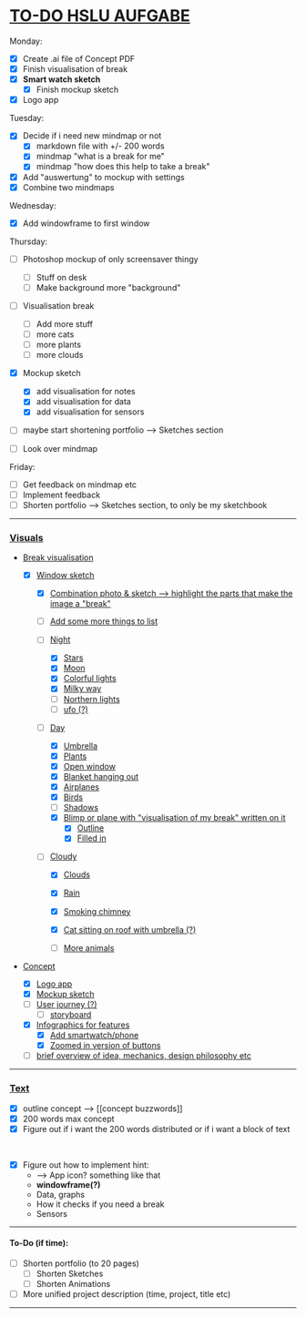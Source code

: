 # <ins>TO-DO HSLU AUFGABE

Monday: 
- [x] Create .ai file of Concept PDF 
- [x] Finish visualisation of break
- [x] **Smart watch sketch**
    - [x] Finish mockup sketch
- [x] Logo app

Tuesday:
- [x] Decide if i need new mindmap or not
    - [x] markdown file with +/- 200 words
    - [x] mindmap "what is a break for me"
    - [x] mindmap "how does this help to take a break"

- [x] Add "auswertung" to mockup with settings
- [x] Combine two mindmaps

Wednesday:
- [x] Add windowframe to first window

Thursday:
- [ ] Photoshop mockup of only screensaver thingy
  - [ ] Stuff on desk
  - [ ] Make background more "background"

- [ ] Visualisation break
  - [ ] Add more stuff
  - [ ] more cats
  - [ ] more plants
  - [ ] more clouds

- [x] Mockup sketch
  - [x] add visualisation for notes
  - [x] add visualisation for data 
  - [x] add visualisation for sensors

- [ ] maybe start shortening portfolio --> Sketches section

- [ ] Look over mindmap

Friday: 
- [ ] Get feedback on mindmap etc
- [ ] Implement feedback
- [ ] Shorten portfolio --> Sketches section, to only be my sketchbook

___

### <ins>Visuals

- <ins>Break visualisation
  - [x] Window sketch
    - [x] Combination photo & sketch --> highlight the parts that make the image a "break"

    - [ ] Add some more things to list

    - [ ] Night
        - [x] Stars
        - [x] Moon
        - [x] Colorful lights
        - [x] Milky way
        - [ ] Northern lights
        - [ ] ufo (?)

    - [ ] Day
        - [x] Umbrella
        - [x] Plants
        - [x] Open window
        - [x] Blanket hanging out 
        - [x] Airplanes
        - [x] Birds
        - [ ] Shadows
        - [x] Blimp or plane with "visualisation of my break" written on it
          - [x] Outline
          - [x] Filled in

    - [ ] Cloudy
        - [x] Clouds
        - [x] Rain
        - [x] Smoking chimney
        - [x] Cat sitting on roof with umbrella (?)
        - [ ] More animals


- <ins>Concept
    - [x] Logo app
    - [x] Mockup sketch
    - [ ] User journey (?) 
        - [ ] storyboard
    - [x] Infographics for features 
        - [x] Add smartwatch/phone
        - [x] Zoomed in version of buttons

    - [ ] brief overview of idea, mechanics, design philosophy etc 

___

### <ins> Text
- [x] outline concept --> [[concept buzzwords]]
- [x] 200 words max concept
- [x] Figure out if i want the 200 words distributed or if i want a block of text

<br>

- [x] Figure out how to implement hint:
    - --> App icon? something like that
    - **windowframe(?)**
    - Data, graphs
    - How it checks if you need a break
    - Sensors

___

#### To-Do (if time):
- [ ] Shorten portfolio (to 20 pages)
    - [ ] Shorten Sketches
    - [ ] Shorten Animations
- [ ] More unified project description (time, project, title etc)
___